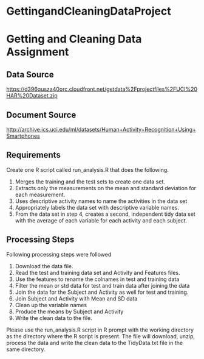GettingandCleaningDataProject
=============================

# Getting and Cleaning Data Assignment 

## Data Source
https://d396qusza40orc.cloudfront.net/getdata%2Fprojectfiles%2FUCI%20HAR%20Dataset.zip

## Document Source 
http://archive.ics.uci.edu/ml/datasets/Human+Activity+Recognition+Using+Smartphones

## Requirements 

Create one R script called run_analysis.R that does the following. 
1. Merges the training and the test sets to create one data set.
2. Extracts only the measurements on the mean and standard deviation for each measurement. 
3. Uses descriptive activity names to name the activities in the data set
4. Appropriately labels the data set with descriptive variable names. 
5. From the data set in step 4, creates a second, independent tidy data set with the average of each variable for each activity and each subject.

## Processing Steps

Following processing steps were followed

1. Download the data file.
2. Read the test and training data set and Activity and Features files. 
3. Use the features to rename the colnames in test and training data 
4. Filter the mean or std data for test and train data after joining the data
5. Join the data for the Subject and Activity as well for test and training. 
6. Join Subject and Activity with Mean and SD data
7. Clean up the variable names
8. Produce the means by Subject and Activity
9. Write the clean data to the file. 

Please use the run_analysis.R script in R prompt with the working directory as the directory where the R script is present. The file will download, unzip, process the data and write the clean data to the TidyData.txt file in the same directory. 
